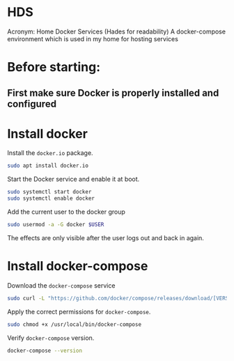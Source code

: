 # HDS
Acronym: Home Docker Services (Hades for readability) A docker-compose environment which is used in my home for hosting services

# Before starting:
## First make sure Docker is properly installed and configured

# Install docker

Install the `docker.io` package.
```bash
sudo apt install docker.io
```

Start the Docker service and enable it at boot.
```bash
sudo systemctl start docker
sudo systemctl enable docker
```

Add the current user to the docker group
```bash
sudo usermod -a -G docker $USER
```
The effects are only visible after the user logs out and back in again.


# Install docker-compose

Download the `docker-compose` service
```bash
sudo curl -L "https://github.com/docker/compose/releases/download/[VERSION]/docker-compose-$(uname -s)-$(uname -m)" -o /usr/local/bin/docker-compose
```

Apply the correct permissions for `docker-compose`.
```bash
sudo chmod +x /usr/local/bin/docker-compose
```

Verify `docker-compose` version.
```bash
docker-compose --version
```
